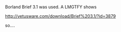 Borland Brief 3.1 was used. A LMGTFY shows

http://vetusware.com/download/Brief%203.1/?id=3879

so....
